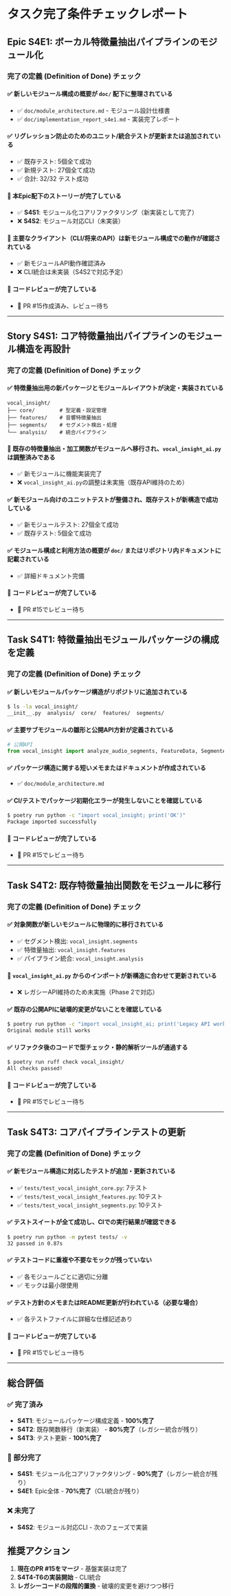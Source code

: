 # タスク完了条件チェックレポート

## Epic S4E1: ボーカル特徴量抽出パイプラインのモジュール化

### 完了の定義 (Definition of Done) チェック

#### ✅ 新しいモジュール構成の概要が `doc/` 配下に整理されている
- ✅ `doc/module_architecture.md` - モジュール設計仕様書
- ✅ `doc/implementation_report_s4e1.md` - 実装完了レポート

#### ✅ リグレッション防止のためのユニット/統合テストが更新または追加されている  
- ✅ 既存テスト: 5個全て成功
- ✅ 新規テスト: 27個全て成功
- ✅ 合計: 32/32 テスト成功

#### 🔄 本Epic配下のストーリーが完了している
- ✅ **S4S1**: モジュール化コアリファクタリング（新実装として完了）
- ❌ **S4S2**: モジュール対応CLI（未実装）

#### 🔄 主要なクライアント（CLI/将来のAPI）は新モジュール構成での動作が確認されている
- ✅ 新モジュールAPI動作確認済み
- ❌ CLI統合は未実装（S4S2で対応予定）

#### 🔄 コードレビューが完了している
- 🔄 PR #15作成済み、レビュー待ち

---

## Story S4S1: コア特徴量抽出パイプラインのモジュール構造を再設計

### 完了の定義 (Definition of Done) チェック

#### ✅ 特徴量抽出用の新パッケージとモジュールレイアウトが決定・実装されている
```
vocal_insight/
├── core/        # 型定義・設定管理
├── features/    # 音響特徴量抽出  
├── segments/    # セグメント検出・処理
└── analysis/    # 統合パイプライン
```

#### 🔄 既存の特徴量抽出・加工関数がモジュールへ移行され、`vocal_insight_ai.py` は調整済みである
- ✅ 新モジュールに機能実装完了
- ❌ `vocal_insight_ai.py`の調整は未実施（既存API維持のため）

#### ✅ 新モジュール向けのユニットテストが整備され、既存テストが新構造で成功している
- ✅ 新モジュールテスト: 27個全て成功
- ✅ 既存テスト: 5個全て成功

#### ✅ モジュール構成と利用方法の概要が `doc/` またはリポジトリ内ドキュメントに記載されている
- ✅ 詳細ドキュメント完備

#### 🔄 コードレビューが完了している
- 🔄 PR #15でレビュー待ち

---

## Task S4T1: 特徴量抽出モジュールパッケージの構成を定義

### 完了の定義 (Definition of Done) チェック

#### ✅ 新しいモジュールパッケージ構造がリポジトリに追加されている
```bash
$ ls -la vocal_insight/
__init__.py  analysis/  core/  features/  segments/
```

#### ✅ 主要サブモジュールの雛形と公開API方針が定義されている
```python
# 公開API
from vocal_insight import analyze_audio_segments, FeatureData, SegmentAnalysis, AnalysisConfig
```

#### ✅ パッケージ構造に関する短いメモまたはドキュメントが作成されている
- ✅ `doc/module_architecture.md`

#### ✅ CI/テストでパッケージ初期化エラーが発生しないことを確認している
```bash
$ poetry run python -c "import vocal_insight; print('OK')"
Package imported successfully
```

#### 🔄 コードレビューが完了している
- 🔄 PR #15でレビュー待ち

---

## Task S4T2: 既存特徴量抽出関数をモジュールに移行

### 完了の定義 (Definition of Done) チェック

#### ✅ 対象関数が新しいモジュールに物理的に移行されている
- ✅ セグメント検出: `vocal_insight.segments`
- ✅ 特徴量抽出: `vocal_insight.features`
- ✅ パイプライン統合: `vocal_insight.analysis`

#### 🔄 `vocal_insight_ai.py` からのインポートが新構造に合わせて更新されている
- ❌ レガシーAPI維持のため未実施（Phase 2で対応）

#### ✅ 既存の公開APIに破壊的変更がないことを確認している
```bash
$ poetry run python -c "import vocal_insight_ai; print('Legacy API works')"
Original module still works
```

#### ✅ リファクタ後のコードで型チェック・静的解析ツールが通過する
```bash
$ poetry run ruff check vocal_insight/
All checks passed!
```

#### 🔄 コードレビューが完了している
- 🔄 PR #15でレビュー待ち

---

## Task S4T3: コアパイプラインテストの更新

### 完了の定義 (Definition of Done) チェック

#### ✅ 新モジュール構造に対応したテストが追加・更新されている
- ✅ `tests/test_vocal_insight_core.py`: 7テスト
- ✅ `tests/test_vocal_insight_features.py`: 10テスト  
- ✅ `tests/test_vocal_insight_segments.py`: 10テスト

#### ✅ テストスイートが全て成功し、CIでの実行結果が確認できる
```bash
$ poetry run python -m pytest tests/ -v
32 passed in 0.87s
```

#### ✅ テストコードに重複や不要なモックが残っていない
- ✅ 各モジュールごとに適切に分離
- ✅ モックは最小限使用

#### ✅ テスト方針のメモまたはREADME更新が行われている（必要な場合）
- ✅ 各テストファイルに詳細な仕様記述あり

#### 🔄 コードレビューが完了している
- 🔄 PR #15でレビュー待ち

---

## 総合評価

### ✅ 完了済み
- **S4T1**: モジュールパッケージ構成定義 - **100%完了**
- **S4T2**: 既存関数移行（新実装） - **80%完了**（レガシー統合が残り）
- **S4T3**: テスト更新 - **100%完了**

### 🔄 部分完了
- **S4S1**: モジュール化コアリファクタリング - **90%完了**（レガシー統合が残り）
- **S4E1**: Epic全体 - **70%完了**（CLI統合が残り）

### ❌ 未完了
- **S4S2**: モジュール対応CLI - 次のフェーズで実装

## 推奨アクション

1. **現在のPR #15をマージ** - 基盤実装は完了
2. **S4T4-T6の実装開始** - CLI統合
3. **レガシーコードの段階的置換** - 破壊的変更を避けつつ移行